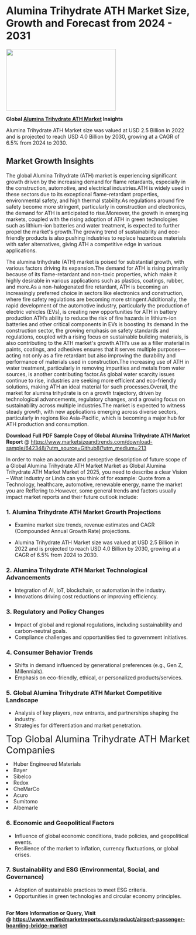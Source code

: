 <H1>Alumina Trihydrate ATH Market Size, Growth and Forecast from 2024 - 2031</H1><img class="aligncenter size-medium wp-image-584254" src="https://thirdeyenews.in/wp-content/uploads/2024/09/Global-Market-Research-300x168.jpeg" alt="" width="300" height="168" /><p><strong>Global&nbsp;<a href="https://www.marketsizeandtrends.com/download-sample/642348/?utm_source=Github8j?utm_medium=213">Alumina Trihydrate ATH Market</a> Insights</strong></p><p>Alumina Trihydrate ATH Market size was valued at USD 2.5 Billion in 2022 and is projected to reach USD 4.0 Billion by 2030, growing at a CAGR of 6.5% from 2024 to 2030.</p><p><h2>Market Growth Insights</h2> <p>The global Alumina Trihydrate (ATH) market is experiencing significant growth driven by the increasing demand for flame retardants, especially in the construction, automotive, and electrical industries.ATH is widely used in these sectors due to its exceptional flame-retardant properties, environmental safety, and high thermal stability.As regulations around fire safety become more stringent, particularly in construction and electronics, the demand for ATH is anticipated to rise.Moreover, the growth in emerging markets, coupled with the rising adoption of ATH in green technologies such as lithium-ion batteries and water treatment, is expected to further propel the market's growth.The growing trend of sustainability and eco-friendly products is also pushing industries to replace hazardous materials with safer alternatives, giving ATH a competitive edge in various applications.</p> <p>The alumina trihydrate (ATH) market is poised for substantial growth, with various factors driving its expansion.The demand for ATH is rising primarily because of its flame-retardant and non-toxic properties, which make it highly desirable in various applications such as plastics, coatings, rubber, and more.As a non-halogenated fire retardant, ATH is becoming an increasingly preferred choice in sectors like electronics and construction, where fire safety regulations are becoming more stringent.Additionally, the rapid development of the automotive industry, particularly the production of electric vehicles (EVs), is creating new opportunities for ATH in battery production.ATH’s ability to reduce the risk of fire hazards in lithium-ion batteries and other critical components in EVs is boosting its demand.In the construction sector, the growing emphasis on safety standards and regulations, coupled with a rising focus on sustainable building materials, is also contributing to the ATH market's growth.ATH’s use as a filler material in paints, coatings, and adhesives ensures that it serves multiple purposes—acting not only as a fire retardant but also improving the durability and performance of materials used in construction.The increasing use of ATH in water treatment, particularly in removing impurities and metals from water sources, is another contributing factor.As global water scarcity issues continue to rise, industries are seeking more efficient and eco-friendly solutions, making ATH an ideal material for such processes.Overall, the market for alumina trihydrate is on a growth trajectory, driven by technological advancements, regulatory changes, and a growing focus on sustainability across multiple industries.The market is expected to witness steady growth, with new applications emerging across diverse sectors, particularly in regions like Asia-Pacific, which is becoming a major hub for ATH production and consumption.<p><span class=""><strong>Download Full PDF Sample Copy of Global Alumina Trihydrate ATH Market Report</strong> @ <a href="https://www.marketsizeandtrends.com/download-sample/642348/?utm_source=Github8j?utm_medium=213" target="_blank">https://www.marketsizeandtrends.com/download-sample/642348/?utm_source=Github8j?utm_medium=213</a></span></p><p>In order to make an accurate and perceptive description of future scope of a Global&nbsp;Alumina Trihydrate ATH Market Market as Global&nbsp;Alumina Trihydrate ATH Market Market of 2025, you need to describe a clear Vision &ndash; What Industry or Linda can you think of for example: Quote from a Technology, healthcare, automotive, renewable energy, name the market you are Reffering to.However, some general trends and factors usually impact market reports and their future outlook include:</p><h3>1.&nbsp;<strong>Alumina Trihydrate ATH Market Growth Projections</strong></h3><ul><li>Examine market size trends, revenue estimates and CAGR (Compounded Annual Growth Rate) projections.</li><li><p>Alumina Trihydrate ATH Market size was valued at USD 2.5 Billion in 2022 and is projected to reach USD 4.0 Billion by 2030, growing at a CAGR of 6.5% from 2024 to 2030.</p></li></ul><h3>2.&nbsp;<strong>Alumina Trihydrate ATH Market Technological Advancements</strong></h3><ul><li>Integration of AI, IoT, blockchain, or automation in the industry.</li><li>Innovations driving cost reductions or improving efficiency.</li></ul><h3>3.&nbsp;<strong>Regulatory and Policy Changes</strong></h3><ul><li>Impact of global and regional regulations, including sustainability and carbon-neutral goals.</li><li>Compliance challenges and opportunities tied to government initiatives.</li></ul><h3>4.&nbsp;<strong>Consumer Behavior Trends</strong></h3><ul><li>Shifts in demand influenced by generational preferences (e.g., Gen Z, Millennials).</li><li>Emphasis on eco-friendly, ethical, or personalized products/services.</li></ul><h3>5.&nbsp;<strong>Global Alumina Trihydrate ATH Market Competitive Landscape</strong></h3><ul><li>Analysis of key players, new entrants, and partnerships shaping the industry.</li><li>Strategies for differentiation and market penetration.</li></ul><p data-pm-slice="1 1 []"><span style="color: inherit; font-family: inherit; font-size: 25px;">Top Global Alumina Trihydrate ATH Market Companies</span></p><div class="" data-test-id=""><p><li>Huber Engineered Materials</li><li> Bayer</li><li> Sibelco</li><li> Redox</li><li> CheMarCo</li><li> Acuro</li><li> Sumitomo</li><li> Albemarle</li></p></div><h3>6.&nbsp;<strong>Economic and Geopolitical Factors</strong></h3><ul><li>Influence of global economic conditions, trade policies, and geopolitical events.</li><li>Resilience of the market to inflation, currency fluctuations, or global crises.</li></ul><h3>7.&nbsp;<strong>Sustainability and ESG (Environmental, Social, and Governance)</strong></h3><ul><li>Adoption of sustainable practices to meet ESG criteria.</li><li>Opportunities in green technologies and circular economy principles.</li></ul><h2><strong style="font-size: 14px;">For More Information or Query, Visit @&nbsp;</strong><a style="background-color: #ffffff; font-size: 14px;" href="https://www.marketsizeandtrends.com/report/alumina-trihydrate-ath-market/" target="_blank">https://www.verifiedmarketreports.com/product/airport-passenger-boarding-bridge-market</a></h2>